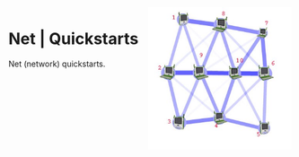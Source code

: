 <img src="assets/net.jpg" alt="Network image" style="width: 255px;" align="right">

# Net | Quickstarts
Net (network) quickstarts.
